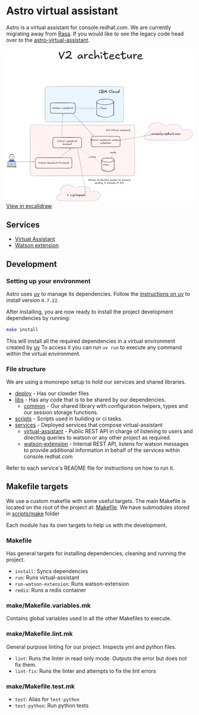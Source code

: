 # Astro virtual assistant

Astro is a virtual assistant for console.redhat.com. We are currently migrating away from [Rasa](https://rasa.com/docs/rasa/).
If you would like to see the legacy code head over to the [astro-virtual-assistant](https://github.com/RedHatInsights/astro-virtual-assistant/tree/main).

![Highlevel diagram](./diagrams/highlevel.png)
[View in excalidraw](https://excalidraw.com/#json=u_A0rWSnAufFxgBsFS03A,foUclO1KVOZ--IzTFIIJ6w)

## Services

- [Virtual Assistant](./services/virtual-assistant.md)
- [Watson extension](./services/watson-extension.md)

## Development

### Setting up your environment

Astro uses [uv](https://pypi.org/project/uv/) to manage its dependencies.
Follow the [instructions on uv](https://pypi.org/project/uv/#installation) to install version `0.7.22`.

After installing, you are now ready to install the project development dependencies
by running:

```bash
make install 
```

This will install all the required dependencies in a virtual environment created by [uv](https://pypi.org/project/uv/)
To access it you can run `uv run` to execute any command within the virtual environment.

### File structure

We are using a monorepo setup to hold our services and shared libraries.

- [deploy](/deploy) - Has our clowder files
- [libs](/libs) - Has any code that is to be shared by our dependencies.
    - [common](/libs/common) - Our shared library with configuration helpers, types and our session storage functions.
- [scripts](/scripts) - Scripts used in building or ci tasks.
- [services](/services) - Deployed services that compose virtual-assistant
    - [virtual-assistant](/services/virtual-assistant/README.md) - Public REST API in charge of listening to users and directing queries to watson or any other project as required.
    - [watson-extension](/services/watson-extension/README.md) - Internal REST API, listens for watson messages to provide additional information in behalf of the services within console.redhat.com

Refer to each service's README file for instructions on how to run it.

## Makefile targets

We use a custom makefile with some useful targets. The main Makefile is located on the root of the project at:
[Makefile](/Makefile). We have submodules stored in [scripts/make](/scripts/make) folder

Each module has its own targets to help us with the development.

### Makefile

Has general targets for installing dependencies, cleaning and running the project.

- `install`: Syncs dependencies
- `run`: Runs virtual-assistant
- `run-watson-extension`: Runs watson-extension
- `redis`: Runs a redis container

### make/Makefile.variables.mk

Contains global variables used in all the other Makefiles to execute.

### make/Makefile.lint.mk

General purpose linting for our project. Inspects yml and python files.

- `lint`: Runs the linter in read only mode. Outputs the error but does not fix them.
- `lint-fix`: Runs the linter and attempts to fix the lint errors

### make/Makefile.test.mk

- `test`: Alias for `test-python`
- `test-python`: Run python tests
